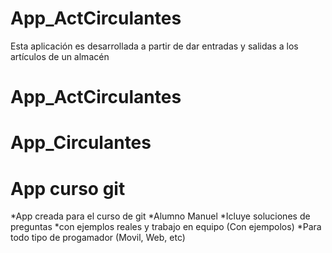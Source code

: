 # App_ActCirculantes
Esta aplicación es desarrollada a partir de dar entradas y salidas a los artículos de un almacén
# App_ActCirculantes
# App_Circulantes

# App curso git
*App creada para el curso de git 
*Alumno Manuel
*Icluye soluciones de preguntas 
*con ejemplos reales y trabajo en equipo (Con ejempolos)
*Para todo tipo de progamador (Movil, Web, etc)
